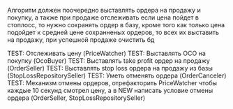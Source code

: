 Алгоритм должен поочередно выставлять ордера на продажу и покупку, а также при продаже отслеживать если цена пойдет в стоплосс,
то нужно сохранять ордер в базу, кроме того как только цена подойдет к средней цене сохранненых ордеров, то всех их выставить на продажу, при успешной продаже очистить бд

TEST: Отслеживать цену (PriceWatcher)
TEST: Выставлять OCO на покупку (OcoBuyer)
TEST: Выставлять take profit ордер на продажу (OrderSeller)
TEST: Выставлять stop loss ордера на продажу из базы (StopLossRepositorySeller)
TEST: Уметь отменять ордера (OrderCanceler)
TEST: Механизм отмены ордеров, отрефакторить PriceWatcher чтобы каждые 10 секунд смотрел цену, а в NEW написать условие отмены ордера (OrderSeller, StopLossRepositorySeller)
